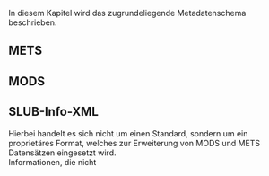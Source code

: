 In diesem Kapitel wird das zugrundeliegende Metadatenschema beschrieben.

## METS

## MODS

## SLUB-Info-XML

 Hierbei handelt es sich nicht um einen Standard, sondern um ein proprietäres Format, welches zur Erweiterung von MODS und METS Datensätzen eingesetzt wird.  
Informationen, die nicht



